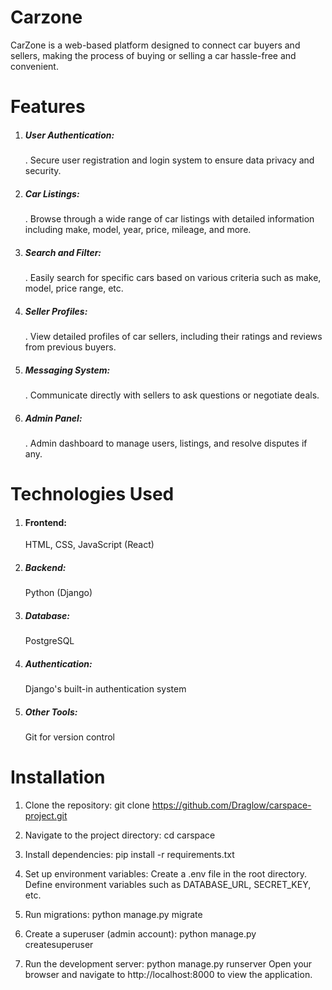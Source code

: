 <h1>Carzone</h1>
    CarZone is a web-based platform designed to connect car buyers and sellers, 
    making the process of buying or selling a car hassle-free and convenient.

<h1>Features</h1>

 1. <h5>User Authentication:</h5> . Secure user registration and login system to ensure data privacy and security.
 2. <h5>Car Listings:</h5> . Browse through a wide range of car listings with detailed information including make, model, year, price, mileage, and more.
 3. <h5>Search and Filter:</h5> . Easily search for specific cars based on various criteria such as make, model, price range, etc.
 4. <h5>Seller Profiles:</h5> . View detailed profiles of car sellers, including their ratings and reviews from previous buyers.
 5. <h5>Messaging System:</h5> . Communicate directly with sellers to ask questions or negotiate deals.
 6. <h5>Admin Panel:</h5> . Admin dashboard to manage users, listings, and resolve disputes if any.

<h1>Technologies Used</h1>

 1. <h4>Frontend:</h4> HTML, CSS, JavaScript (React)
 2. <h5>Backend:</h5> Python (Django)
 3. <h5>Database:</h5> PostgreSQL
 4. <h5>Authentication:</h5> Django's built-in authentication system
 5. <h5>Other Tools:</h5> Git for version control

<h1>Installation</h1>

1. Clone the repository:
 git clone https://github.com/Draglow/carspace-project.git
 
2. Navigate to the project directory:
 cd carspace

3. Install dependencies:
 pip install -r requirements.txt
 
4. Set up environment variables:
  Create a .env file in the root directory.
  Define environment variables such as DATABASE_URL, SECRET_KEY, etc.

6. Run migrations:
  python manage.py migrate
  
7. Create a superuser (admin account):
 python manage.py createsuperuser

8. Run the development server:
  python manage.py runserver
  Open your browser and navigate to http://localhost:8000 to view the application.










